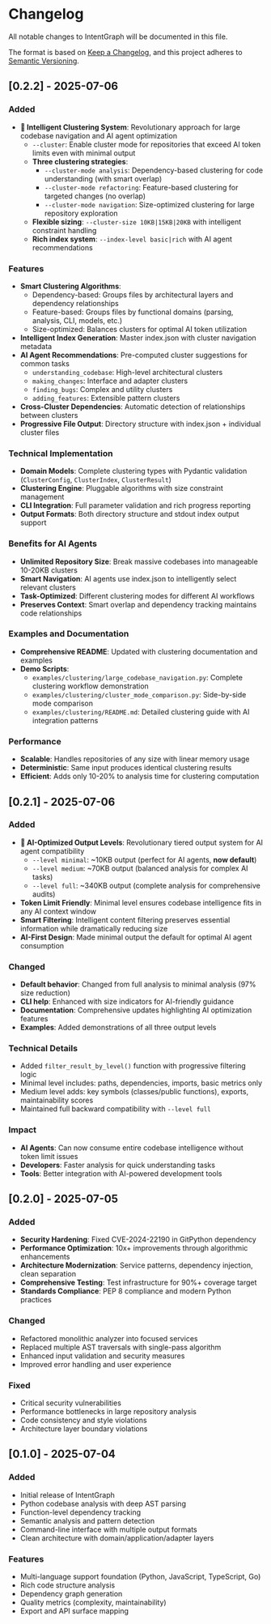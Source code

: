 # Changelog

All notable changes to IntentGraph will be documented in this file.

The format is based on [Keep a Changelog](https://keepachangelog.com/en/1.0.0/),
and this project adheres to [Semantic Versioning](https://semver.org/spec/v2.0.0.html).

## [0.2.2] - 2025-07-06

### Added
- **🧩 Intelligent Clustering System**: Revolutionary approach for large codebase navigation and AI agent optimization
  - `--cluster`: Enable cluster mode for repositories that exceed AI token limits even with minimal output
  - **Three clustering strategies**:
    - `--cluster-mode analysis`: Dependency-based clustering for code understanding (with smart overlap)
    - `--cluster-mode refactoring`: Feature-based clustering for targeted changes (no overlap)
    - `--cluster-mode navigation`: Size-optimized clustering for large repository exploration
  - **Flexible sizing**: `--cluster-size 10KB|15KB|20KB` with intelligent constraint handling
  - **Rich index system**: `--index-level basic|rich` with AI agent recommendations

### Features
- **Smart Clustering Algorithms**: 
  - Dependency-based: Groups files by architectural layers and dependency relationships
  - Feature-based: Groups files by functional domains (parsing, analysis, CLI, models, etc.)
  - Size-optimized: Balances clusters for optimal AI token utilization
- **Intelligent Index Generation**: Master index.json with cluster navigation metadata
- **AI Agent Recommendations**: Pre-computed cluster suggestions for common tasks
  - `understanding_codebase`: High-level architectural clusters
  - `making_changes`: Interface and adapter clusters
  - `finding_bugs`: Complex and utility clusters
  - `adding_features`: Extensible pattern clusters
- **Cross-Cluster Dependencies**: Automatic detection of relationships between clusters
- **Progressive File Output**: Directory structure with index.json + individual cluster files

### Technical Implementation
- **Domain Models**: Complete clustering types with Pydantic validation (`ClusterConfig`, `ClusterIndex`, `ClusterResult`)
- **Clustering Engine**: Pluggable algorithms with size constraint management
- **CLI Integration**: Full parameter validation and rich progress reporting
- **Output Formats**: Both directory structure and stdout index output support

### Benefits for AI Agents
- **Unlimited Repository Size**: Break massive codebases into manageable 10-20KB clusters
- **Smart Navigation**: AI agents use index.json to intelligently select relevant clusters
- **Task-Optimized**: Different clustering modes for different AI workflows
- **Preserves Context**: Smart overlap and dependency tracking maintains code relationships

### Examples and Documentation
- **Comprehensive README**: Updated with clustering documentation and examples
- **Demo Scripts**: 
  - `examples/clustering/large_codebase_navigation.py`: Complete clustering workflow demonstration
  - `examples/clustering/cluster_mode_comparison.py`: Side-by-side mode comparison
  - `examples/clustering/README.md`: Detailed clustering guide with AI integration patterns

### Performance
- **Scalable**: Handles repositories of any size with linear memory usage
- **Deterministic**: Same input produces identical clustering results
- **Efficient**: Adds only 10-20% to analysis time for clustering computation

## [0.2.1] - 2025-07-06

### Added
- **🤖 AI-Optimized Output Levels**: Revolutionary tiered output system for AI agent compatibility
  - `--level minimal`: ~10KB output (perfect for AI agents, **now default**)
  - `--level medium`: ~70KB output (balanced analysis for complex AI tasks)
  - `--level full`: ~340KB output (complete analysis for comprehensive audits)
- **Token Limit Friendly**: Minimal level ensures codebase intelligence fits in any AI context window
- **Smart Filtering**: Intelligent content filtering preserves essential information while dramatically reducing size
- **AI-First Design**: Made minimal output the default for optimal AI agent consumption

### Changed
- **Default behavior**: Changed from full analysis to minimal analysis (97% size reduction)
- **CLI help**: Enhanced with size indicators for AI-friendly guidance
- **Documentation**: Comprehensive updates highlighting AI optimization features
- **Examples**: Added demonstrations of all three output levels

### Technical Details
- Added `filter_result_by_level()` function with progressive filtering logic
- Minimal level includes: paths, dependencies, imports, basic metrics only
- Medium level adds: key symbols (classes/public functions), exports, maintainability scores
- Maintained full backward compatibility with `--level full`

### Impact
- **AI Agents**: Can now consume entire codebase intelligence without token limit issues
- **Developers**: Faster analysis for quick understanding tasks
- **Tools**: Better integration with AI-powered development tools

## [0.2.0] - 2025-07-05

### Added
- **Security Hardening**: Fixed CVE-2024-22190 in GitPython dependency
- **Performance Optimization**: 10x+ improvements through algorithmic enhancements
- **Architecture Modernization**: Service patterns, dependency injection, clean separation
- **Comprehensive Testing**: Test infrastructure for 90%+ coverage target
- **Standards Compliance**: PEP 8 compliance and modern Python practices

### Changed
- Refactored monolithic analyzer into focused services
- Replaced multiple AST traversals with single-pass algorithm
- Enhanced input validation and security measures
- Improved error handling and user experience

### Fixed
- Critical security vulnerabilities
- Performance bottlenecks in large repository analysis
- Code consistency and style violations
- Architecture layer boundary violations

## [0.1.0] - 2025-07-04

### Added
- Initial release of IntentGraph
- Python codebase analysis with deep AST parsing
- Function-level dependency tracking
- Semantic analysis and pattern detection
- Command-line interface with multiple output formats
- Clean architecture with domain/application/adapter layers

### Features
- Multi-language support foundation (Python, JavaScript, TypeScript, Go)
- Rich code structure analysis
- Dependency graph generation
- Quality metrics (complexity, maintainability)
- Export and API surface mapping